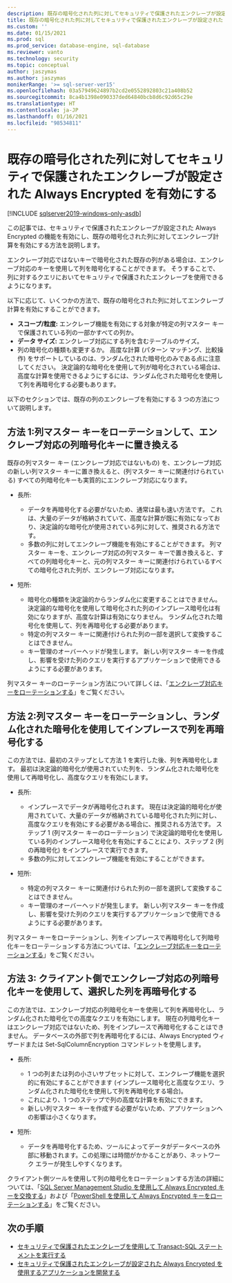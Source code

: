 ```yaml
---
description: 既存の暗号化された列に対してセキュリティで保護されたエンクレーブが設定された Always Encrypted を有効にする
title: 既存の暗号化された列に対してセキュリティで保護されたエンクレーブが設定された Always Encrypted を有効にする | Microsoft Docs
ms.custom: ''
ms.date: 01/15/2021
ms.prod: sql
ms.prod_service: database-engine, sql-database
ms.reviewer: vanto
ms.technology: security
ms.topic: conceptual
author: jaszymas
ms.author: jaszymas
monikerRange: '>= sql-server-ver15'
ms.openlocfilehash: 03a57949624897b2cd2e0552892803c21a408b52
ms.sourcegitcommit: 8ca4b1398e090337ded64840bcb8d6c92d65c29e
ms.translationtype: HT
ms.contentlocale: ja-JP
ms.lasthandoff: 01/16/2021
ms.locfileid: "98534811"
---
```

# <a name="enable-always-encrypted-with-secure-enclaves-for-existing-encrypted-columns"></a>既存の暗号化された列に対してセキュリティで保護されたエンクレーブが設定された Always Encrypted を有効にする 
[!INCLUDE [sqlserver2019-windows-only-asdb](../../../includes/applies-to-version/sqlserver2019-windows-only-asdb.md)]

この記事では、セキュリティで保護されたエンクレーブが設定された Always Encrypted の機能を有効にし、既存の暗号化された列に対してエンクレーブ計算を有効にする方法を説明します。  

エンクレーブ対応ではないキーで暗号化された既存の列がある場合は、エンクレーブ対応のキーを使用して列を暗号化することができます。 そうすることで、列に対するクエリにおいてセキュリティで保護されたエンクレーブを使用できるようになります。

以下に応じて、いくつかの方法で、既存の暗号化された列に対してエンクレーブ計算を有効にすることができます。

- **スコープ/粒度:** エンクレーブ機能を有効にする対象が特定の列マスター キーで保護されている列の一部かすべての列か。
- **データ サイズ:** エンクレーブ対応にする列を含むテーブルのサイズ。
- 列の暗号化の種類も変更するか。 高度な計算 (パターン マッチング、比較操作) をサポートしているのは、ランダム化された暗号化のみである点に注意してください。 決定論的な暗号化を使用して列が暗号化されている場合は、高度な計算を使用できるようにするには、ランダム化された暗号化を使用して列を再暗号化する必要もあります。

以下のセクションでは、既存の列のエンクレーブを有効にする 3 つの方法について説明します。

## <a name="method-1-rotate-the-column-master-key-to-replace-it-with-an-enclave-enabled-column-master-key"></a>方法 1:列マスター キーをローテーションして、エンクレーブ対応の列暗号化キーに置き換える
既存の列マスター キー (エンクレーブ対応ではないもの) を、エンクレーブ対応の新しい列マスター キーに置き換えると、(列マスター キーに関連付けられている) すべての列暗号化キーも実質的にエンクレーブ対応になります。

- 長所:
  - データを再暗号化する必要がないため、通常は最も速い方法です。 これは、大量のデータが格納されていて、高度な計算が既に有効になっており、決定論的な暗号化が使用されている列に対して、推奨される方法です。
  - 多数の列に対してエンクレーブ機能を有効にすることができます。 列マスター キーを、エンクレーブ対応の列マスター キーで置き換えると、すべての列暗号化キーと、元の列マスター キーに関連付けられているすべての暗号化された列が、エンクレーブ対応になります。
  
- 短所:
  - 暗号化の種類を決定論的からランダム化に変更することはできません。 決定論的な暗号化を使用して暗号化された列のインプレース暗号化は有効になりますが、高度な計算は有効になりません。 ランダム化された暗号化を使用して、列を再暗号化する必要があります。
  - 特定の列マスター キーに関連付けられた列の一部を選択して変換することはできません。
  - キー管理のオーバーヘッドが発生します。 新しい列マスター キーを作成し、影響を受けた列のクエリを実行するアプリケーションで使用できるようにする必要があります。

列マスター キーのローテーション方法について詳しくは、「[エンクレーブ対応キーをローテーションする](always-encrypted-enclaves-rotate-keys.md)」をご覧ください。

## <a name="method-2-rotate-the-column-master-key-and-re-encrypt-columns-using-randomized-encryption-in-place"></a>方法 2:列マスター キーをローテーションし、ランダム化された暗号化を使用してインプレースで列を再暗号化する
この方法では、最初のステップとして方法 1 を実行した後、列を再暗号化します。 最初は決定論的暗号化が使用されていた列を、ランダム化された暗号化を使用して再暗号化し、高度なクエリを有効にします。

- 長所:
  - インプレースでデータが再暗号化されます。 現在は決定論的暗号化が使用されていて、大量のデータが格納されている暗号化された列に対し、高度なクエリを有効にする必要がある場合に、推奨される方法です。 ステップ 1 (列マスター キーのローテーション) で決定論的暗号化を使用している列のインプレース暗号化を有効にすることにより、ステップ 2 (列の再暗号化) をインプレースで実行できます。
  - 多数の列に対してエンクレーブ機能を有効にすることができます。
  
- 短所:
  - 特定の列マスター キーに関連付けられた列の一部を選択して変換することはできません。
  - キー管理のオーバーヘッドが発生します。 新しい列マスター キーを作成し、影響を受けた列のクエリを実行するアプリケーションで使用できるようにする必要があります。

列マスター キーをローテーションし、列をインプレースで再暗号化して列暗号化キーをローテーションする方法については、「[エンクレーブ対応キーをローテーションする](always-encrypted-enclaves-rotate-keys.md)」をご覧ください。

## <a name="method-3-re-encrypt-a-selected-column-with-an-enclave-enabled-column-encryption-key-on-the-client-side"></a>方法 3: クライアント側でエンクレーブ対応の列暗号化キーを使用して、選択した列を再暗号化する
この方法では、エンクレーブ対応の列暗号化キーを使用して列を再暗号化し、ランダム化された暗号化での高度なクエリを有効にします。 現在の列暗号化キーはエンクレーブ対応ではないため、列をインプレースで再暗号化することはできません。 データベースの外部で列を再暗号化するには、Always Encrypted ウィザードまたは Set-SqlColumnEncryption コマンドレットを使用します。

- 長所:
  - 1 つの列または列の小さいサブセットに対して、エンクレーブ機能を選択的に有効にすることができます (インプレース暗号化と高度なクエリ、ランダム化された暗号化を使用して列を再暗号化する場合)。
  - これにより、1 つのステップで列の高度な計算を有効にできます。
  - 新しい列マスター キーを作成する必要がないため、アプリケーションへの影響は小さくなります。
  
- 短所:
  - データを再暗号化するため、ツールによってデータがデータベースの外部に移動されます。この処理には時間がかかることがあり、ネットワーク エラーが発生しやすくなります。

クライアント側ツールを使用して列の暗号化をローテーションする方法の詳細については、「[SQL Server Management Studio を使用して Always Encrypted キーを交換する](rotate-always-encrypted-keys-using-ssms.md)」および「[PowerShell を使用して Always Encrypted キーをローテーションする](rotate-always-encrypted-keys-using-powershell.md)」をご覧ください。

## <a name="next-steps"></a>次の手順
- [セキュリティで保護されたエンクレーブを使用して Transact-SQL ステートメントを実行する](always-encrypted-enclaves-query-columns.md)
- [セキュリティで保護されたエンクレーブが設定された Always Encrypted を使用するアプリケーションを開発する](always-encrypted-enclaves-client-development.md)
